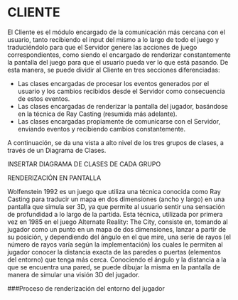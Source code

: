 # CLIENTE

El Cliente es el módulo encargado de la comunicación más cercana con el usuario, tanto recibiendo el input del mismo a lo largo de todo el juego y traduciéndolo para que el Servidor genere las acciones de juego correspondientes, como siendo el encargado de renderizar constantemente la pantalla del juego para que el usuario pueda ver lo que está pasando. De esta manera, se puede dividir al Cliente en tres secciones diferenciadas:

- Las clases encargadas de procesar los eventos generados por el usuario y los cambios recibidos desde el Servidor como consecuencia de estos eventos.
- Las clases encargadas de renderizar la pantalla del jugador, basándose en la técnica de Ray Casting (resumida más adelante).
- Las clases encargadas propiamente de comunicarse con el Servidor, enviando eventos y recibiendo cambios constantemente.

A continuación, se da una vista a alto nivel de los tres grupos de clases, a través de un Diagrama de Clases.

INSERTAR DIAGRAMA DE CLASES DE CADA GRUPO


RENDERIZACIÓN EN PANTALLA


Wolfenstein 1992 es un juego que utiliza una técnica conocida como Ray Casting para traducir un mapa en dos dimensiones (ancho y largo) en una pantalla que simula ser 3D, ya que permite al usuario sentir una sensación de profundidad a lo largo de la partida. Esta técnica, utilizada por primera vez en 1985 en el juego Alternate Reality: The City, consiste en, tomando al jugador como un punto en un mapa de dos dimensiones, lanzar a partir de su posición, y dependiendo del ángulo en el que mire, una serie de rayos (el número de rayos varía según la implementación) los cuales le permiten al jugador conocer la distancia exacta de las paredes o puertas (elementos del entorno) que tenga más cerca. Conociendo el ángulo y la distancia a la que se encuentra una pared, se puede dibujar la misma en la pantalla de manera de simular una visión 3D del jugador.

###Proceso de renderización del entorno del jugador

